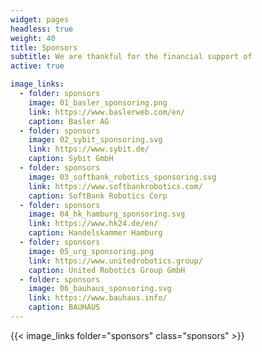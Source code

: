```yaml
---
widget: pages
headless: true
weight: 40
title: Sponsors
subtitle: We are thankful for the financial support of
active: true

image_links:
  - folder: sponsors
    image: 01_basler_sponsoring.png
    link: https://www.baslerweb.com/en/
    caption: Basler AG
  - folder: sponsors
    image: 02_sybit_sponsoring.svg
    link: https://www.sybit.de/
    caption: Sybit GmbH
  - folder: sponsors
    image: 03_softbank_robotics_sponsoring.svg
    link: https://www.softbankrobotics.com/
    caption: SoftBank Robotics Corp
  - folder: sponsors
    image: 04_hk_hamburg_sponsoring.svg
    link: https://www.hk24.de/en/
    caption: Handelskammer Hamburg
  - folder: sponsors
    image: 05_urg_sponsoring.png
    link: https://www.unitedrobotics.group/
    caption: United Robotics Group GmbH
  - folder: sponsors
    image: 06_bauhaus_sponsoring.svg
    link: https://www.bauhaus.info/
    caption: BAUHAUS
---
```


{{< image_links folder="sponsors" class="sponsors" >}}

